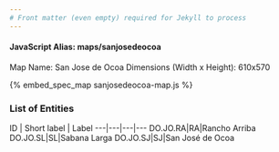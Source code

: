 ```yaml
---
# Front matter (even empty) required for Jekyll to process
---
```


#### JavaScript Alias: maps/sanjosedeocoa

Map Name: San Jose de Ocoa
Dimensions (Width x Height): 610x570



{% embed_spec_map sanjosedeocoa-map.js %}

### List of Entities

ID | Short label | Label
---|---|---|---
DO.JO.RA|RA|Rancho Arriba
DO.JO.SL|SL|Sabana Larga
DO.JO.SJ|SJ|San José de Ocoa